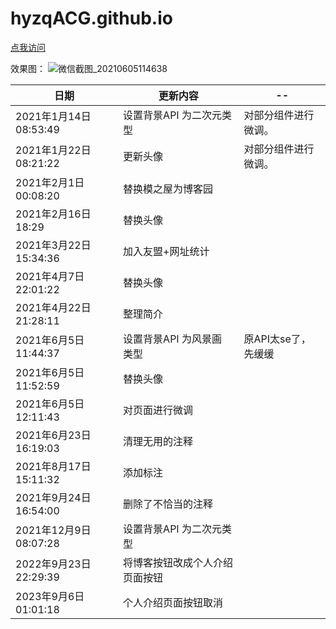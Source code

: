 # hyzqACG.github.io

[点我访问](https://hyzqacg.github.io/)


效果图：
![微信截图_20210605114638](https://user-images.githubusercontent.com/70384877/120879114-bdfaff00-c5f3-11eb-8ade-6831582ab135.png)

<!-- [![微信截图_20210422212008](https://user-images.githubusercontent.com/70384877/115721484-a9023d80-a3b0-11eb-9001-accede22777b.png)](https://hyzqacg.github.io/) -->



日期 | 更新内容 | --
--|--|--|
2021年1月14日08:53:49 |  设置背景API 为二次元类型  |  对部分组件进行微调。
2021年1月22日08:21:22 | 更新头像 | 对部分组件进行微调。
2021年2月1日00:08:20 | 替换模之屋为博客园  | 
2021年2月16日18:29 | 替换头像  | 
2021年3月22日15:34:36 | 加入友盟+网址统计  | 
2021年4月7日22:01:22 | 替换头像  |
2021年4月22日21:28:11 | 整理简介 |  
2021年6月5日11:44:37 | 设置背景API 为风景画 类型 | 原API太se了，先缓缓
2021年6月5日11:52:59 | 替换头像 |
2021年6月5日12:11:43 | 对页面进行微调 | 
2021年6月23日16:19:03 | 清理无用的注释 | 
2021年8月17日15:11:32 | 添加标注 | 
2021年9月24日16:54:00 | 删除了不恰当的注释 | 
2021年12月9日08:07:28 | 设置背景API 为二次元类型  |  
2022年9月23日22:29:39| 将博客按钮改成个人介绍页面按钮  |  
2023年9月6日 01:01:18| 个人介绍页面按钮取消  |  

